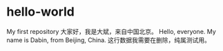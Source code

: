 # hello-world
My first repository
大家好，我是大斌，来自中国北京。
Hello, everyone. My name is Dabin, from Beijing, China.
这行数据我需要在删除，纯属测试用。

